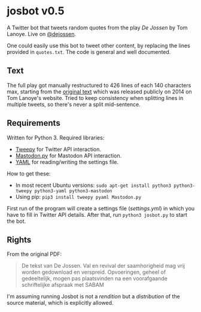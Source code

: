 # josbot v0.5
A Twitter bot that tweets random quotes from the play *De Jossen* by Tom Lanoye. Live on [@dejossen](http://twitter.com/dejossen).

One could easily use this bot to tweet other content, by replacing the lines provided in `quotes.txt`. The code is general and well documented.

## Text
The full play got manually restructured to 426 lines of each 140 characters max, starting from the [original text](http://www.lanoye.be/tom/wp-content/uploads/2012/10/De-Jossen.-Val-en-revival-der-saamhorigheid.pdf) which was released publicly on 2014 on Tom Lanoye's website. Tried to keep consistency when splitting lines in multiple tweets, so there's never a split mid-sentence.

## Requirements
Written for Python 3. Required libraries: 
 * [Tweepy](http://www.tweepy.org/) for Twitter API interaction.
 * [Mastodon.py](https://mastodonpy.readthedocs.io) for Mastodon API interaction.
 * [YAML](http://www.yaml.org/) for reading/writing the settings file. 

How to get these:
 * In most recent Ubuntu versions: `sudo apt-get install python3 python3-tweepy python3-yaml python3-mastodon`
 * Using pip: `pip3 install tweepy pyaml Mastodon.py`

First run of the program will create a settings file (*settings.yml*) in which you have to fill in Twitter API details.
After that, run `python3 josbot.py` to start the bot.

## Rights
From the original PDF:

> De tekst van De Jossen. Val en revival der saamhorigheid mag vrij worden gedownload en verspreid.
> Opvoeringen, geheel of gedeeltelijk, mogen pas plaatsvinden na een voorafgaande schriftelijke afspraak
> met SABAM

I'm assuming running Josbot is not a *rendition* but a *distribution* of the source material, which is explicitly allowed.
